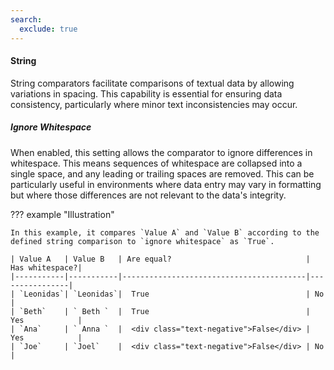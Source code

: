 ```yaml
---
search:
  exclude: true
---
```


#### String

String comparators facilitate comparisons of textual data by allowing variations in spacing. This capability is essential for ensuring data consistency, particularly where minor text inconsistencies may occur.

##### Ignore Whitespace

When enabled, this setting allows the comparator to ignore differences in whitespace. This means sequences of whitespace are collapsed into a single space, and any leading or trailing spaces are removed. This can be particularly useful in environments where data entry may vary in formatting but where those differences are not relevant to the data's integrity.

??? example "Illustration"

    In this example, it compares `Value A` and `Value B` according to the defined string comparison to `ignore whitespace` as `True`.

    | Value A   | Value B   | Are equal?                              | Has whitespace?|
    |-----------|-----------|-----------------------------------------|----------------|
    | `Leonidas`| `Leonidas`|  True                                   | No             | 
    | `Beth`    | ` Beth `  |  True                                   | Yes            |
    | `Ana`     | ` Anna `  |  <div class="text-negative">False</div> | Yes            |
    | `Joe`     | `Joel`    |  <div class="text-negative">False</div> | No             |
